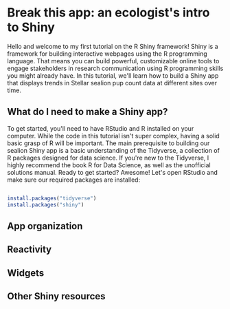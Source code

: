 # Break this app: an ecologist's intro to Shiny

Hello and welcome to my first tutorial on the R Shiny framework! Shiny is a framework for building interactive webpages using the R programming language. That means you can build powerful, customizable online tools to engage stakeholders in research communication using R programming skills you might already have. In this tutorial, we'll learn how to build a Shiny app that displays trends in Stellar sealion pup count data at different sites over time. 

## What do I need to make a Shiny app?

To get started, you'll need to have RStudio and R installed on your computer. While the code in this tutorial isn't super complex, having a solid basic grasp of R will be important. The main prerequisite to building our sealion Shiny app is a basic understanding of the Tidyverse, a collection of R packages designed for data science. If you're new to the Tidyverse, I highly recommend the book R for Data Science, as well as the unofficial solutions manual. Ready to get started? Awesome! Let's open RStudio and make sure our required packages are installed:  

```r

install.packages("tidyverse")
install.packages("shiny")
```

## App organization


## Reactivity


## Widgets

## Other Shiny resources
